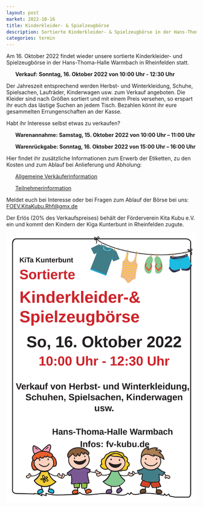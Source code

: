 ```yaml
---
layout: post
market: 2022-10-16
title: Kinderkleider- & Spielzeugbörse
description: Sortierte Kinderkleider- & Spielzeugbörse in der Hans-Thoma-Halle Warmbach in Rheinfelden am 16. Oktober 2022
categories: termin
---
```


Am 16. Oktober 2022 findet wieder unsere sortierte Kinderkleider- und Spielzeugbörse in der Hans-Thoma-Halle Warmbach in Rheinfelden statt.

&nbsp;&nbsp;&nbsp;&nbsp;&nbsp;&nbsp;**Verkauf: Sonntag, 16. Oktober 2022 von 10:00 Uhr - 12:30 Uhr**

Der Jahreszeit entsprechend werden Herbst- und Winterkleidung, Schuhe, Spielsachen, Laufräder, Kinderwagen usw. zum Verkauf angeboten.
Die Kleider sind nach Größen sortiert und mit einem Preis versehen, so erspart ihr euch das lästige Suchen an jedem Tisch. 
Bezahlen könnt ihr eure gesammelten Errungenschaften an der Kasse.

Habt ihr Interesse selbst etwas zu verkaufen?

  &nbsp;&nbsp;&nbsp;&nbsp;&nbsp;&nbsp;**Warenannahme: 	Samstag, 15. Oktober 2022 von 10:00 Uhr – 11:00 Uhr**
  
  &nbsp;&nbsp;&nbsp;&nbsp;&nbsp;&nbsp;**Warenrückgabe: 	Sonntag, 16. Oktober 2022 von 15:00 Uhr – 16:00 Uhr**

Hier findet ihr zusätzliche Informationen zum Erwerb der Etiketten, zu den Kosten und zum Ablauf bei Anlieferung und Abholung:
  
  &nbsp;&nbsp;&nbsp;&nbsp;&nbsp;&nbsp;[Allgemeine Verkäuferinformation](/docs/202210_Allgemeine_Verkäuferinfo.pdf)
  
  &nbsp;&nbsp;&nbsp;&nbsp;&nbsp;&nbsp;[Teilnehmerinformation](/docs/202210_Allgemeine_Teilnehmerinfo.pdf)
  
Meldet euch bei Interesse oder bei Fragen zum Ablauf der Börse bei uns: <FOEV.KitaKubu.Rhf@gmx.de>

Der Erlös (20% des Verkaufspreises) behält der Förderverein Kita Kubu e.V. ein und kommt den Kindern der Kiga Kunterbunt in Rheinfelden zugute.

![Sortierte Kleidung](/images/202210_Plakat.jpg)
